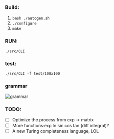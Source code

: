 ### Build:

1. ``bash ./autogen.sh``
2. ``./configure``
3. ``make``

### RUN:

``./src/CLI``

### test:

``./src/CLI -f test/100x100``

### grammar

![grammar](./doc/grammar.png)

### TODO:
- [ ] Optimize the process from exp -> matrix
- [ ] More functions:exp ln sin cos tan (diff integral)?
- [ ] A new Turing completeness language, LOL
